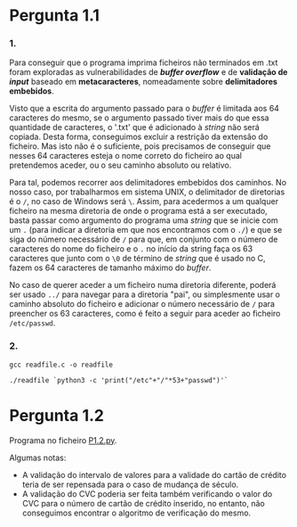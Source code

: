 # Pergunta 1.1

### 1.

Para conseguir que o programa imprima ficheiros não terminados em .txt foram exploradas as vulnerabilidades de ***buffer overflow*** e de **validação de *input*** baseado em **metacaracteres**, nomeadamente sobre **delimitadores embebidos**.

Visto que a escrita do argumento passado para o *buffer* é limitada aos 64 caracteres do mesmo, se o argumento passado tiver mais do que essa quantidade de caracteres, o '.txt' que é adicionado à *string* não será copiada. Desta forma, conseguimos excluir a restrição da extensão do ficheiro. Mas isto não é o suficiente, pois precisamos de conseguir que nesses 64 caracteres esteja o nome correto do ficheiro ao qual pretendemos aceder, ou o seu caminho absoluto ou relativo.

Para tal, podemos recorrer aos delimitadores embebidos dos caminhos. No nosso caso, por trabalharmos em sistema UNIX, o delimitador de diretorias é o `/`, no caso de Windows será `\`. Assim, para acedermos a um qualquer ficheiro na mesma diretoria de onde o programa está a ser executado, basta passar como argumento do programa uma *string* que se inicie com um `.` (para indicar a diretoria em que nos encontramos com o `./`) e que se siga do número necessário de `/` para que, em conjunto com o número de caracteres do nome do ficheiro e o `.` no início da string faça os 63 caracteres que junto com o `\0` de término de *string* que é usado no C, fazem os 64 caracteres de tamanho máximo do *buffer*.

No caso de querer aceder a um ficheiro numa diretoria diferente, poderá ser usado `../` para navegar para a diretoria "pai", ou simplesmente usar o caminho absoluto do ficheiro e adicionar o número necessário de `/` para preencher os 63 caracteres, como é feito a seguir para aceder ao ficheiro `/etc/passwd`.

### 2.

```
gcc readfile.c -o readfile
```
```
./readfile `python3 -c 'print("/etc"+"/"*53+"passwd")'`
```



# Pergunta 1.2

Programa no ficheiro [P1.2.py](P1.2.py).

Algumas notas:
+ A validação do intervalo de valores para a validade do cartão de crédito teria de ser repensada para o caso de mudança de século.
+ A validação do CVC poderia ser feita também verificando o valor do CVC para o número de cartão de crédito inserido, no entanto, não conseguimos encontrar o algoritmo de verificação do mesmo.

